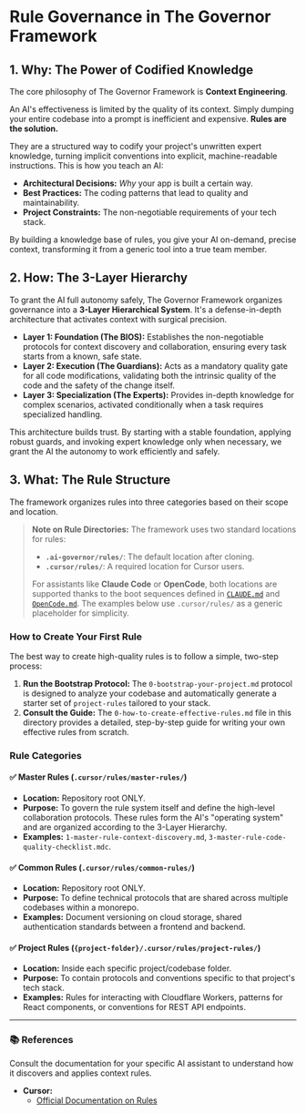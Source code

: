 # Rule Governance in The Governor Framework

## 1. Why: The Power of Codified Knowledge

The core philosophy of The Governor Framework is **Context Engineering**.

An AI's effectiveness is limited by the quality of its context. Simply dumping your entire codebase into a prompt is inefficient and expensive. **Rules are the solution.**

They are a structured way to codify your project's unwritten expert knowledge, turning implicit conventions into explicit, machine-readable instructions. This is how you teach an AI:

-   **Architectural Decisions:** *Why* your app is built a certain way.
-   **Best Practices:** The coding patterns that lead to quality and maintainability.
-   **Project Constraints:** The non-negotiable requirements of your tech stack.

By building a knowledge base of rules, you give your AI on-demand, precise context, transforming it from a generic tool into a true team member.

## 2. How: The 3-Layer Hierarchy

To grant the AI full autonomy safely, The Governor Framework organizes governance into a **3-Layer Hierarchical System**. It's a defense-in-depth architecture that activates context with surgical precision.

-   **Layer 1: Foundation (The BIOS):** Establishes the non-negotiable protocols for context discovery and collaboration, ensuring every task starts from a known, safe state.
-   **Layer 2: Execution (The Guardians):** Acts as a mandatory quality gate for all code modifications, validating both the intrinsic quality of the code and the safety of the change itself.
-   **Layer 3: Specialization (The Experts):** Provides in-depth knowledge for complex scenarios, activated conditionally when a task requires specialized handling.

This architecture builds trust. By starting with a stable foundation, applying robust guards, and invoking expert knowledge only when necessary, we grant the AI the autonomy to work efficiently and safely.

## 3. What: The Rule Structure

The framework organizes rules into three categories based on their scope and location.

> **Note on Rule Directories:** The framework uses two standard locations for rules:
> - **`.ai-governor/rules/`**: The default location after cloning.
> - **`.cursor/rules/`**: A required location for Cursor users.
>
> For assistants like **Claude Code** or **OpenCode**, both locations are supported thanks to the boot sequences defined in [`CLAUDE.md`](../../CLAUDE.md) and [`OpenCode.md`](../../OpenCode.md). The examples below use `.cursor/rules/` as a generic placeholder for simplicity.

### How to Create Your First Rule

The best way to create high-quality rules is to follow a simple, two-step process:

1.  **Run the Bootstrap Protocol:** The `0-bootstrap-your-project.md` protocol is designed to analyze your codebase and automatically generate a starter set of `project-rules` tailored to your stack.
2.  **Consult the Guide:** The `0-how-to-create-effective-rules.md` file in this directory provides a detailed, step-by-step guide for writing your own effective rules from scratch.

### Rule Categories

#### ✅ Master Rules (`.cursor/rules/master-rules/`)

-   **Location:** Repository root ONLY.
-   **Purpose:** To govern the rule system itself and define the high-level collaboration protocols. These rules form the AI's "operating system" and are organized according to the 3-Layer Hierarchy.
-   **Examples:** `1-master-rule-context-discovery.md`, `3-master-rule-code-quality-checklist.mdc`.

#### ✅ Common Rules (`.cursor/rules/common-rules/`)

-   **Location:** Repository root ONLY.
-   **Purpose:** To define technical protocols that are shared across multiple codebases within a monorepo.
-   **Examples:** Document versioning on cloud storage, shared authentication standards between a frontend and backend.

#### ✅ Project Rules (`{project-folder}/.cursor/rules/project-rules/`)

-   **Location:** Inside each specific project/codebase folder.
-   **Purpose:** To contain protocols and conventions specific to that project's tech stack.
-   **Examples:** Rules for interacting with Cloudflare Workers, patterns for React components, or conventions for REST API endpoints.

---

### 📚 References

Consult the documentation for your specific AI assistant to understand how it discovers and applies context rules.

-   **Cursor:**
    -   [Official Documentation on Rules](https://docs.cursor.com/context/rules)
